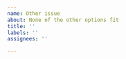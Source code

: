 ```yaml
---
name: Other issue
about: None of the other options fit
title: ''
labels: ''
assignees: ''

---
```



